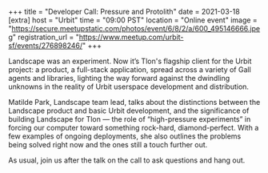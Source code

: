 
+++
title = "Developer Call: Pressure and Protolith"
date = 2021-03-18
[extra]
host = "Urbit"
time = "09:00 PST"
location = "Online event"
image = "https://secure.meetupstatic.com/photos/event/6/8/2/a/600_495146666.jpeg"
registration_url = "https://www.meetup.com/urbit-sf/events/276898246/"
+++

<p>Landscape was an experiment. Now it’s Tlon's flagship client for the Urbit project: a product, a full-stack application, spread across a variety of Gall agents and libraries, lighting the way forward against the dwindling unknowns in the reality of Urbit userspace development and distribution.</p> <p>Matilde Park, Landscape team lead, talks about the distinctions between the Landscape product and basic Urbit development, and the significance of building Landscape for Tlon — the role of “high-pressure experiments” in forcing our computer toward something rock-hard, diamond-perfect. With a few examples of ongoing deployments, she also outlines the problems being solved right now and the ones still a touch further out.</p> <p>As usual, join us after the talk on the call to ask questions and hang out.</p> 
